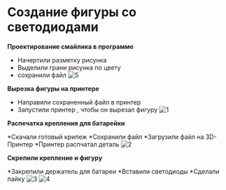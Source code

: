 Создание фигуры со светодиодами
===============================
  
 **Проектирование смайлика в программе**
 
  
  * Начертили разметку рисунка
  * Выделили грани рисунка по цвету
  * сохранили файл 
![5](https://github.com/ALEXKORNEEV2000/fablab/assets/85906021/2301b7cd-da6e-4437-a201-f145a00c7e0d)


**Вырезка фигуры на принтере**


* Направили сохраненный файл в принтер
*  Запустили принтер , чтобы он вырезал фигуру
![1](https://github.com/ALEXKORNEEV2000/fablab/assets/85906021/aef72ae0-4a09-47c7-b0f7-06ca050ea2bc)



**Распечатка крепления для батарейки**

*Скачали готовый крипеж
*Сохранили файл
*Загрузили файл на 3D-Принтер
*Принтер распчатал деталь
![2](https://github.com/ALEXKORNEEV2000/fablab/assets/85906021/44539984-21e1-477b-8b72-8d2d46cf9ca6)


**Скрепили крепление и фигуру**

*Закрепили держатель для батареи 
*Вставили светодиоды 
*Сделали пайку 
![3](https://github.com/ALEXKORNEEV2000/fablab/assets/85906021/72048457-4361-431c-a398-f2163713b9e0)
![4](https://github.com/ALEXKORNEEV2000/fablab/assets/85906021/d4cfc16e-eb43-4dbe-b4d1-3c935d394fbd)
